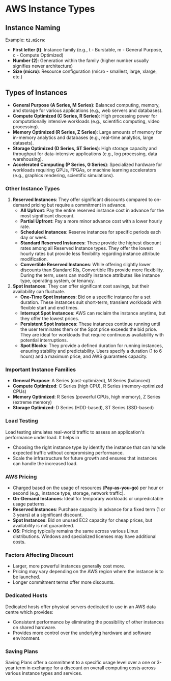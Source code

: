 # AWS Instance Types

## Instance Naming
Example: **`t2.micro`**:
- **First letter (t)**: Instance family (e.g., t - Burstable, m - General Purpose, c - Compute Optimized)
- **Number (2)**: Generation within the family (higher number usually signifies newer architecture)
- **Size (micro)**: Resource configuration (micro - smallest, large, xlarge, etc.)

## Types of Instances
- **General Purpose (A Series, M Series)**: Balanced computing, memory, and storage for various applications (e.g., web servers and databases).
- **Compute Optimized (C Series, R Series)**: High processing power for computationally intensive workloads (e.g., scientific computing, video processing).
- **Memory Optimized (R Series, Z Series)**: Large amounts of memory for in-memory analytics and databases (e.g., real-time analytics, large datasets).
- **Storage Optimized (D Series, ST Series)**: High storage capacity and throughput for data-intensive applications (e.g., log processing, data warehousing).
- **Accelerated Computing (P Series, G Series)**: Specialized hardware for workloads requiring GPUs, FPGAs, or machine learning accelerators (e.g., graphics rendering, scientific simulations).

### Other Instance Types
1. **Reserved Instances**: They offer significant discounts compared to on-demand pricing but require a commitment in advance. 
   - **All Upfront**: Pay the entire reserved instance cost in advance for the most significant discount.
   - **Partial Upfront**: Pay a more minor advance cost with a lower hourly rate.
   - **Scheduled Instances**: Reserve instances for specific periods each day or week.
   - **Standard Reserved Instances**: These provide the highest discount rates among all Reserved Instance types. They offer the lowest hourly rates but provide less flexibility regarding instance attribute modification.
   - **Convertible Reserved Instances**: While offering slightly lower discounts than Standard RIs, Convertible RIs provide more flexibility. During the term, users can modify instance attributes like instance type, operating system, or tenancy.
2. **Spot Instances**: They can offer significant cost savings, but their availability can fluctuate.
   - **One-Time Spot Instances**: Bid on a specific instance for a set duration. These instances suit short-term, transient workloads with flexible start and end times.
   - **Interrupt Spot Instances**: AWS can reclaim the instance anytime, but they offer the lowest prices.
   - **Persistent Spot Instances**: These instances continue running until the user terminates them or the Spot price exceeds the bid price. They are ideal for workloads that require continuous availability with potential interruptions.
   - **Spot Blocks**: They provide a defined duration for running instances, ensuring stability and predictability. Users specify a duration (1 to 6 hours) and a maximum price, and AWS guarantees capacity.

### Important Instance Families
- **General Purpose**: A Series (cost-optimized), M Series (balanced)
- **Compute Optimized**: C Series (high CPU), R Series (memory-optimized CPUs)
- **Memory Optimized**: R Series (powerful CPUs, high memory), Z Series (extreme memory)
- **Storage Optimized**: D Series (HDD-based), ST Series (SSD-based)

### Load Testing
Load testing simulates real-world traffic to assess an application's performance under load. It helps in 
- Choosing the right instance type by identify the instance that can handle expected traffic without compromising performance.
- Scale the infrastructure for future growth and ensures that instances can handle the increased load.

### AWS Pricing
- Charged based on the usage of resources (**Pay-as-you-go**) per hour or second (e.g., instance type, storage, network traffic).
- **On-Demand Instances**: Ideal for temporary workloads or unpredictable usage patterns.
- **Reserved Instances**: Purchase capacity in advance for a fixed term (1 or 3 years) at a significant discount.
- **Spot Instances**: Bid on unused EC2 capacity for cheap prices, but availability is not guaranteed.
- **OS**: Pricing typically remains the same across various Linux distributions. Windows and specialized licenses may have additional costs.

### Factors Affecting Discount
- Larger, more powerful instances generally cost more.
- Pricing may vary depending on the AWS region where the instance is to be launched.
- Longer commitment terms offer more discounts.


### Dedicated Hosts
Dedicated hosts offer physical servers dedicated to use in an AWS data centre which provides:
- Consistent performance by eliminating the possibility of other instances on shared hardware.
- Provides more control over the underlying hardware and software environment.

### Saving Plans
Saving Plans offer a commitment to a specific usage level over a one or 3-year term in exchange for a discount on overall computing costs across various instance types and services.